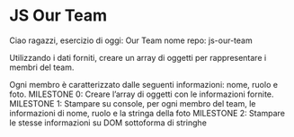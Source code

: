 # JS Our Team

Ciao ragazzi,
esercizio di oggi: Our Team
nome repo: js-our-team

Utilizzando i dati forniti, creare un array di oggetti per rappresentare i membri del team.

Ogni membro è caratterizzato dalle seguenti informazioni: nome, ruolo e foto.
MILESTONE 0:
Creare l’array di oggetti con le informazioni fornite.
MILESTONE 1:
Stampare su console, per ogni membro del team, le informazioni di nome, ruolo e la stringa della foto
MILESTONE 2:
Stampare le stesse informazioni su DOM sottoforma di stringhe
